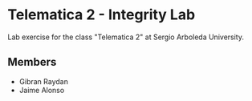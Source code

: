 # Telematica 2 - Integrity Lab
Lab exercise for the class "Telematica 2" at Sergio Arboleda University.
## Members
* Gibran Raydan
* Jaime Alonso
